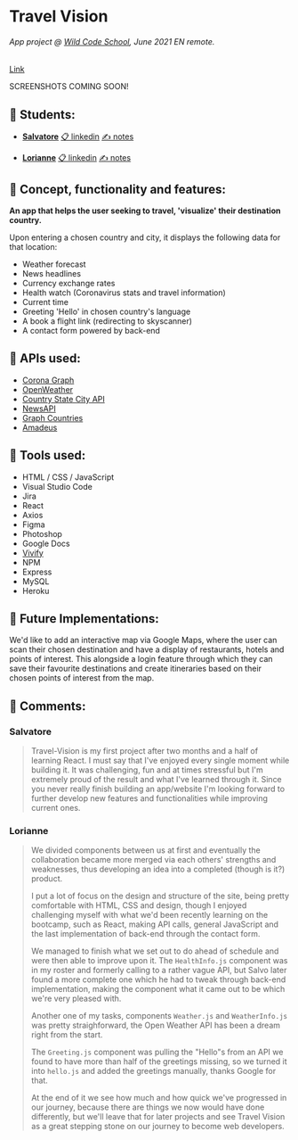 # Travel Vision
###### App project @ [Wild Code School](http://wildcodeschool.com), June 2021 EN remote.

[Link](https://travel-vision.herokuapp.com/)

SCREENSHOTS COMING SOON!

## 🛫 Students:

- **[Salvatore](https://github.com/sal9110)** [📋 linkedin](http://linkedin.com/in/salvatore-patti-9b5198141) [✍ notes](https://github.com/Wilders-App-Project-June-2021/travel-vision#salvatore)

- **[Lorianne](https://github.com/Grailsidhe)** [📋 linkedin](https://www.linkedin.com/in/lorianne-aguilar/) [✍ notes](https://github.com/Wilders-App-Project-June-2021/travel-vision#lorianne)

## 🛫 Concept, functionality and features: 

**An app that helps the user seeking to travel, 'visualize' their destination country.**

Upon entering a chosen country and city, it displays the following data for that location:

- Weather forecast 
- News headlines 
- Currency exchange rates 
- Health watch (Coronavirus stats and travel information) 
- Current time 
- Greeting 'Hello' in chosen country's language
- A book a flight link (redirecting to skyscanner)
- A contact form powered by back-end


## 🛫 APIs used: 

- [Corona Graph](https://t.me/CoronaNotify)
- [OpenWeather](https://openweathermap.org/api)
- [Country State City API](https://countrystatecity.in/)
- [NewsAPI](https://newsapi.org/)
- [Graph Countries](https://github.com/lennertVanSever/graphcountries)
- [Amadeus](https://developers.amadeus.com/)


## 🛫 Tools used:

- HTML / CSS / JavaScript
- Visual Studio Code
- Jira
- React
- Axios
- Figma
- Photoshop
- Google Docs
- [Vivify](http://vivify.mkcreative.cz/)
- NPM
- Express
- MySQL
- Heroku

## 🛫 Future Implementations:

We'd like to add an interactive map via Google Maps, where the user can scan their chosen destination and have a display of restaurants, hotels and points of interest. This alongside a login feature through which they can save their favourite destinations and create itineraries based on their chosen points of interest from the map.

## 🛫 Comments:

### Salvatore

> Travel-Vision is my first project after two months and a half of learning React. 
I must say that I've enjoyed every single moment while building it. It was challenging, fun and at times stressful but I'm extremely proud of the result and what I've learned through it.
Since you never really finish building an app/website I'm looking forward to further develop new features and functionalities while improving current ones.

### Lorianne

> We divided components between us at first and eventually the collaboration became more merged via each others' strengths and weaknesses, thus developing an idea into a completed (though is it?) product.
>
> I put a lot of focus on the design and structure of the site, being pretty comfortable with HTML, CSS and design, though I enjoyed challenging myself with what we'd been recently learning on the bootcamp, such as React, making API calls, general JavaScript and the last implementation of back-end through the contact form.
>
> We managed to finish what we set out to do ahead of schedule and were then able to improve upon it. The <code>HealthInfo.js</code> component was in my roster and formerly calling to a rather vague API, but Salvo later found a more complete one which he had to tweak through back-end implementation, making the component what it came out to be which we're very pleased with.
>
> Another one of my tasks, components <code>Weather.js</code> and <code>WeatherInfo.js</code> was pretty straighforward, the Open Weather API has been a dream right from the start.
>
> The <code>Greeting.js</code> component was pulling the "Hello"s from an API we found to have more than half of the greetings missing, so we turned it into <code>hello.js</code> and added the greetings manually, thanks Google for that.
>
> At the end of it we see how much and how quick we've progressed in our journey, because there are things we now would have done differently, but we'll leave that for later projects and see Travel Vision as a great stepping stone on our journey to become web developers.
